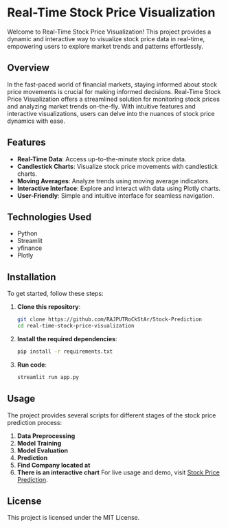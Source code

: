 # Real-Time Stock Price Visualization

Welcome to Real-Time Stock Price Visualization! This project provides a dynamic and interactive way to visualize stock price data in real-time, empowering users to explore market trends and patterns effortlessly.

## Overview

In the fast-paced world of financial markets, staying informed about stock price movements is crucial for making informed decisions. Real-Time Stock Price Visualization offers a streamlined solution for monitoring stock prices and analyzing market trends on-the-fly. With intuitive features and interactive visualizations, users can delve into the nuances of stock price dynamics with ease.

## Features

- **Real-Time Data**: Access up-to-the-minute stock price data.
- **Candlestick Charts**: Visualize stock price movements with candlestick charts.
- **Moving Averages**: Analyze trends using moving average indicators.
- **Interactive Interface**: Explore and interact with data using Plotly charts.
- **User-Friendly**: Simple and intuitive interface for seamless navigation.

## Technologies Used

- Python
- Streamlit
- yfinance
- Plotly

## Installation

To get started, follow these steps:

1. **Clone this repository**:
    ```bash
    git clone https://github.com/RAJPUTRoCkStAr/Stock-Prediction
    cd real-time-stock-price-visualization
    ```

2. **Install the required dependencies**:
    ```bash
    pip install -r requirements.txt
    ```
3. **Run code**:
    ```bash
    streamlit run app.py
   ```
## Usage

The project provides several scripts for different stages of the stock price prediction process:

1. **Data Preprocessing**
2. **Model Training**
3. **Model Evaluation**
4. **Prediction**
5. **Find Company located at**
6. **There is an interactive chart**
For live usage and demo, visit [Stock Price Prediction](https://stock-prediction-tech.streamlit.app/).

## License

This project is licensed under the MIT License.
